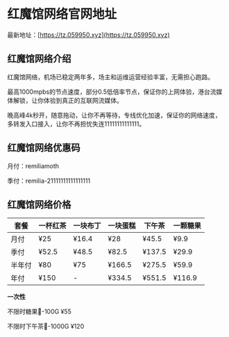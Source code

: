# 红魔馆网络官网地址

最新地址：[https://tz.059950.xyz](https://tz.059950.xyz)

## 红魔馆网络介绍

红魔馆网络，机场已稳定两年多，场主和运维运营经验丰富，无需担心跑路。

最高1000mpbs的节点速度，部分0.5低倍率节点，保证你的上网体验，港台流媒体解锁，让你体验到真正的互联网流媒体。

晚高峰4k秒开，随意拖动，让你不再等待，专线优化加速，保证你的网络速度，多转发入口接入，让你不再担忧失连11111111111111。

## 红魔馆网络优惠码

月付：remiliamoth

季付：remilia-21111111111111111

## 红魔馆网络价格

|套餐|一杯红茶|一块布丁|一块蛋糕|下午茶|一颗糖果|
|----|----|----|----|----|----|
|月付|¥25|¥16.4|¥28|¥45.5|¥9.9|
|季付|¥52.5|¥48.5|¥82.5|¥137.5|¥29.9|
|半年付|¥80|¥75|¥166.5|¥275.5|¥59.9|
|年付|¥150|-|¥334.5|¥551.5|¥116.9|

**一次性**

不限时糖果🍭-100G ¥55

不限时下午茶🍵-1000G ¥120
